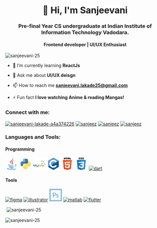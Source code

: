 <!--
**sanjeevani-25/sanjeevani-25** is a ✨ _special_ ✨ repository because its `README.md` (this file) appears on your GitHub profile.

Here are some ideas to get you started:

- 🔭 I’m currently working on ...
- 🌱 I’m currently learning ...
- 👯 I’m looking to collaborate on ...
- 🤔 I’m looking for help with ...
- 💬 Ask me about ...
- 📫 How to reach me: ...
- 😄 Pronouns: ...
- ⚡ Fun fact: ...
-->
<h1 align="center">👋 Hi, I'm Sanjeevani</h1>
<h3 align="center">Pre-final Year CS undergraduate at Indian Institute of Information Technology Vadodara.</h3>
<h4 align="center">Frontend developer | UI/UX Enthusiast</h4>
<p align="left"> <img src="https://komarev.com/ghpvc/?username=sanjeevani-25&label=Profile%20views&color=0e75b6&style=flat" alt="sanjeevani-25" /> </p>

<!-- <p align="left"> <a href="https://github.com/ryo-ma/github-profile-trophy"><img src="https://github-profile-trophy.vercel.app/?username=sanjeevani-25" alt="sanjeevani-25" /></a> </p> -->

- 🌱 I’m currently learning **ReactJs**

- 💬 Ask me about **UI/UX deisgn**

- 📫 How to reach me **sanjeevani.lakade25@gmail.com**

- ⚡ Fun fact **I love watching Anime & reading Mangas!**

<h3 align="left">Connect with me:</h3>
<p align="left">
<a href="https://linkedin.com/in/sanjeevani-lakade-a4a374226" target="blank"><img align="center" src="https://raw.githubusercontent.com/rahuldkjain/github-profile-readme-generator/master/src/images/icons/Social/linked-in-alt.svg" alt="sanjeevani-lakade-a4a374226" height="30" width="40" /></a>
<a href="https://dribbble.com/sanjeez" target="blank"><img align="center" src="https://raw.githubusercontent.com/rahuldkjain/github-profile-readme-generator/master/src/images/icons/Social/dribbble.svg" alt="sanjeez" height="30" width="40" /></a>
<a href="https://www.codechef.com/users/sanjeez" target="blank"><img align="center" src="https://cdn.jsdelivr.net/npm/simple-icons@3.1.0/icons/codechef.svg" alt="sanjeez" height="30" width="40" /></a>
<a href="https://www.leetcode.com/sanjeez" target="blank"><img align="center" src="https://raw.githubusercontent.com/rahuldkjain/github-profile-readme-generator/master/src/images/icons/Social/leet-code.svg" alt="sanjeez" height="30" width="40" /></a>
</p>
<h3 align="left">Languages and Tools:</h3>
    <p align="left">
<h4>Programming</h4>
    <a href="https://www.java.com" target="_blank" rel="noreferrer">
        <img src="https://raw.githubusercontent.com/devicons/devicon/master/icons/java/java-original.svg" alt="java"
            width="40" height="40" /></a>
    <a href="https://www.python.org" target="_blank" rel="noreferrer">
        <img src="https://raw.githubusercontent.com/devicons/devicon/master/icons/python/python-original.svg"
            alt="python" width="40" height="40" /></a>
    <a href="https://www.mysql.com/" target="_blank" rel="noreferrer">
        <img src="https://raw.githubusercontent.com/devicons/devicon/master/icons/mysql/mysql-original-wordmark.svg"
            alt="mysql" width="40" height="40" /></a>
    <a href="https://www.cprogramming.com/" target="_blank" rel="noreferrer">
        <img src="https://raw.githubusercontent.com/devicons/devicon/master/icons/c/c-original.svg" alt="c" width="40"
            height="40" /></a>
    <a href="https://www.w3.org/html/" target="_blank" rel="noreferrer">
        <img src="https://raw.githubusercontent.com/devicons/devicon/master/icons/html5/html5-original-wordmark.svg"
            alt="html5" width="40" height="40" /></a>
    <a href="https://www.w3schools.com/css/" target="_blank" rel="noreferrer">
        <img src="https://raw.githubusercontent.com/devicons/devicon/master/icons/css3/css3-original-wordmark.svg"
            alt="css3" width="40" height="40" /></a>
    <a href="https://dart.dev" target="_blank" rel="noreferrer">
        <img src="https://www.vectorlogo.zone/logos/dartlang/dartlang-icon.svg" alt="dart" width="40" height="40" /></a>
<h4>Tools</h4>
    <a href="https://www.figma.com/" target="_blank" rel="noreferrer">
        <img src="https://www.vectorlogo.zone/logos/figma/figma-icon.svg" alt="figma" width="40" height="40" /></a>
    <a href="https://www.adobe.com/in/products/illustrator.html" target="_blank" rel="noreferrer">
        <img src="https://www.vectorlogo.zone/logos/adobe_illustrator/adobe_illustrator-icon.svg" alt="illustrator"
            width="40" height="40" /></a>
    <a href="https://www.photoshop.com/en" target="_blank" rel="noreferrer">
        <img src="https://raw.githubusercontent.com/devicons/devicon/master/icons/photoshop/photoshop-line.svg"alt="photoshop" width="40" height="40" /></a>
    <a href="https://www.mathworks.com/" target="_blank" rel="noreferrer">
        <img src="https://upload.wikimedia.org/wikipedia/commons/2/21/Matlab_Logo.png" alt="matlab" width="40"
            height="40" /></a>
    <a href="https://flutter.dev" target="_blank" rel="noreferrer">
        <img src="https://www.vectorlogo.zone/logos/flutterio/flutterio-icon.svg" alt="flutter" width="40"
            height="40" /></a></p>


<!-- <p><img align="left" src="https://github-readme-stats.vercel.app/api/top-langs?username=sanjeevani-25&show_icons=true&locale=en&layout=compact" alt="sanjeevani-25" /></p> -->

<p>&nbsp;<img align="center" src="https://github-readme-stats.vercel.app/api?username=sanjeevani-25&show_icons=true&locale=en" alt="sanjeevani-25" /></p>

<p><img align="center" src="https://github-readme-streak-stats.herokuapp.com/?user=sanjeevani-25&" alt="sanjeevani-25" /></p>
